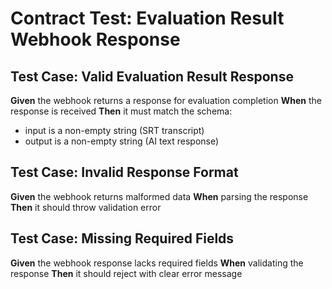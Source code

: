 # Contract Test: Evaluation Result Webhook Response

## Test Case: Valid Evaluation Result Response

**Given** the webhook returns a response for evaluation completion
**When** the response is received
**Then** it must match the schema:

- input is a non-empty string (SRT transcript)
- output is a non-empty string (AI text response)

## Test Case: Invalid Response Format

**Given** the webhook returns malformed data
**When** parsing the response
**Then** it should throw validation error

## Test Case: Missing Required Fields

**Given** the webhook response lacks required fields
**When** validating the response
**Then** it should reject with clear error message
